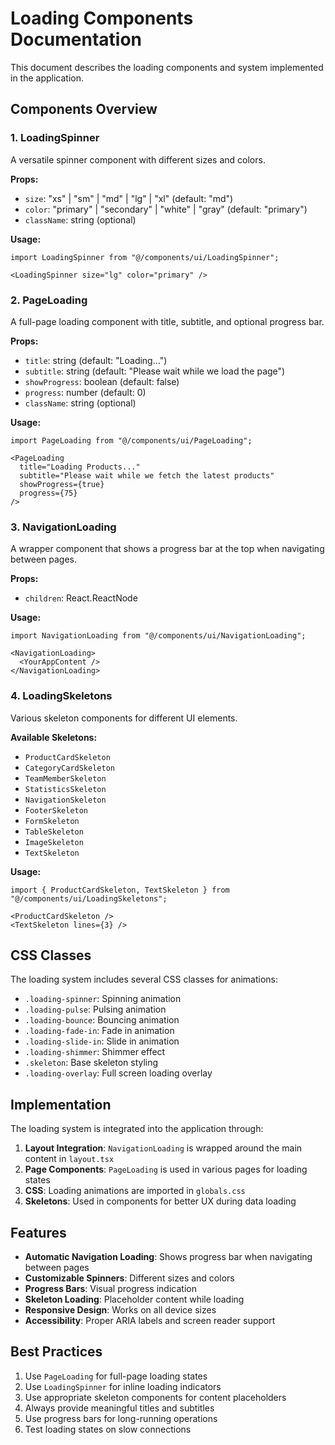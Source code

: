 # Loading Components Documentation

This document describes the loading components and system implemented in the application.

## Components Overview

### 1. LoadingSpinner
A versatile spinner component with different sizes and colors.

**Props:**
- `size`: "xs" | "sm" | "md" | "lg" | "xl" (default: "md")
- `color`: "primary" | "secondary" | "white" | "gray" (default: "primary")
- `className`: string (optional)

**Usage:**
```tsx
import LoadingSpinner from "@/components/ui/LoadingSpinner";

<LoadingSpinner size="lg" color="primary" />
```

### 2. PageLoading
A full-page loading component with title, subtitle, and optional progress bar.

**Props:**
- `title`: string (default: "Loading...")
- `subtitle`: string (default: "Please wait while we load the page")
- `showProgress`: boolean (default: false)
- `progress`: number (default: 0)
- `className`: string (optional)

**Usage:**
```tsx
import PageLoading from "@/components/ui/PageLoading";

<PageLoading
  title="Loading Products..."
  subtitle="Please wait while we fetch the latest products"
  showProgress={true}
  progress={75}
/>
```

### 3. NavigationLoading
A wrapper component that shows a progress bar at the top when navigating between pages.

**Props:**
- `children`: React.ReactNode

**Usage:**
```tsx
import NavigationLoading from "@/components/ui/NavigationLoading";

<NavigationLoading>
  <YourAppContent />
</NavigationLoading>
```

### 4. LoadingSkeletons
Various skeleton components for different UI elements.

**Available Skeletons:**
- `ProductCardSkeleton`
- `CategoryCardSkeleton`
- `TeamMemberSkeleton`
- `StatisticsSkeleton`
- `NavigationSkeleton`
- `FooterSkeleton`
- `FormSkeleton`
- `TableSkeleton`
- `ImageSkeleton`
- `TextSkeleton`

**Usage:**
```tsx
import { ProductCardSkeleton, TextSkeleton } from "@/components/ui/LoadingSkeletons";

<ProductCardSkeleton />
<TextSkeleton lines={3} />
```

## CSS Classes

The loading system includes several CSS classes for animations:

- `.loading-spinner`: Spinning animation
- `.loading-pulse`: Pulsing animation
- `.loading-bounce`: Bouncing animation
- `.loading-fade-in`: Fade in animation
- `.loading-slide-in`: Slide in animation
- `.loading-shimmer`: Shimmer effect
- `.skeleton`: Base skeleton styling
- `.loading-overlay`: Full screen loading overlay

## Implementation

The loading system is integrated into the application through:

1. **Layout Integration**: `NavigationLoading` is wrapped around the main content in `layout.tsx`
2. **Page Components**: `PageLoading` is used in various pages for loading states
3. **CSS**: Loading animations are imported in `globals.css`
4. **Skeletons**: Used in components for better UX during data loading

## Features

- **Automatic Navigation Loading**: Shows progress bar when navigating between pages
- **Customizable Spinners**: Different sizes and colors
- **Progress Bars**: Visual progress indication
- **Skeleton Loading**: Placeholder content while loading
- **Responsive Design**: Works on all device sizes
- **Accessibility**: Proper ARIA labels and screen reader support

## Best Practices

1. Use `PageLoading` for full-page loading states
2. Use `LoadingSpinner` for inline loading indicators
3. Use appropriate skeleton components for content placeholders
4. Always provide meaningful titles and subtitles
5. Use progress bars for long-running operations
6. Test loading states on slow connections
